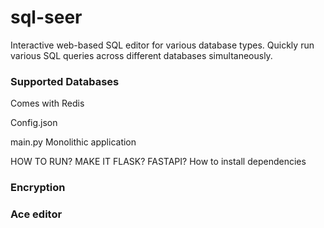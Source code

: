 # sql-seer
Interactive web-based SQL editor for various database types. Quickly run various SQL queries across different databases simultaneously.


### Supported Databases



Comes with Redis

Config.json


main.py
Monolithic application

HOW TO RUN? MAKE IT FLASK? FASTAPI?
How to install dependencies

### Encryption



### Ace editor


